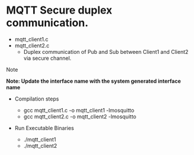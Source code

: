 # MQTT Secure duplex communication.

- mqtt_client1.c
- mqtt_client2.c
    - Duplex communication of Pub and Sub between Client1 and Client2 via secure channel.

>[!NOTE]
> **Note: Update the interface name with the system generated interface name**

* Compilation steps
    * gcc mqtt_client1.c -o mqtt_client1 -lmosquitto
    * gcc mqtt_client2.c -o mqtt_client2 -lmosquitto

* Run Executable Binaries
    * ./mqtt_client1
    * ./mqtt_client2